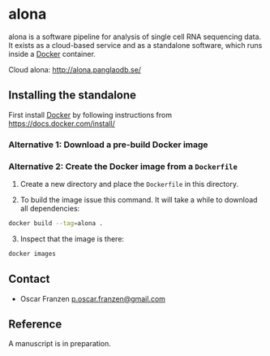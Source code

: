 # alona
alona is a software pipeline for analysis of single cell RNA sequencing data. It exists as a cloud-based service and as a standalone software, which runs inside a [Docker](https://en.wikipedia.org/wiki/Docker_(software)) container.

Cloud alona: http://alona.panglaodb.se/

## Installing the standalone
First install [Docker](https://en.wikipedia.org/wiki/Docker_(software)) by following instructions from https://docs.docker.com/install/

### Alternative 1: Download a pre-build Docker image

### Alternative 2: Create the Docker image from a `Dockerfile`
1. Create a new directory and place the `Dockerfile` in this directory.

2. To build the image issue this command. It will take a while to download all dependencies:

```bash
docker build --tag=alona .
```

3. Inspect that the image is there:
```bash
docker images
```

## Contact
* Oscar Franzen <p.oscar.franzen@gmail.com>

## Reference
A manuscript is in preparation.
